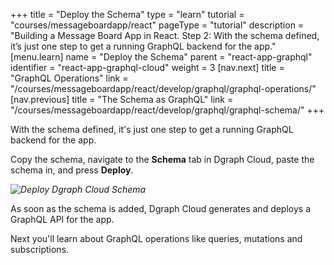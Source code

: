 +++
title = "Deploy the Schema"
type = "learn"
tutorial = "courses/messageboardapp/react"
pageType = "tutorial"
description = "Building a Message Board App in React. Step 2: With the schema defined, it’s just one step to get a running GraphQL backend for the app."
[menu.learn]
  name = "Deploy the Schema"
  parent = "react-app-graphql"
  identifier = "react-app-graphql-cloud"
  weight = 3
[nav.next]
title = "GraphQL Operations"
link = "/courses/messageboardapp/react/develop/graphql/graphql-operations/"
[nav.previous]
title = "The Schema as GraphQL"
link = "/courses/messageboardapp/react/develop/graphql/graphql-schema/"
+++

With the schema defined, it's just one step to get a running GraphQL backend for
the app.

Copy the schema, navigate to the **Schema** tab in Dgraph Cloud, paste the schema in, and press **Deploy**.

*![Deploy Dgraph Cloud Schema](/images/message-board/dgraph-cloud-deploy-schema-success.png)*

As soon as the schema is added, Dgraph Cloud generates and deploys a GraphQL API for the app.

Next you'll learn about GraphQL operations like queries, mutations and
subscriptions.
